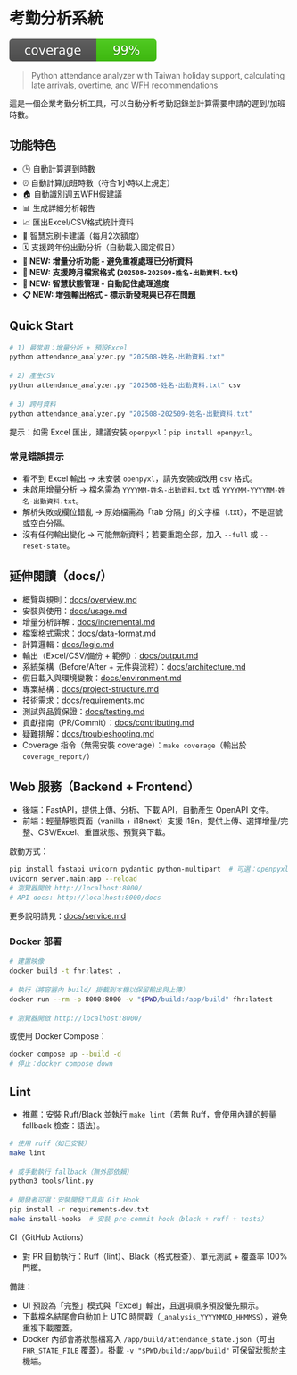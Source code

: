 # 考勤分析系統

[![Coverage](assets/coverage.svg)](docs/testing.md)

> Python attendance analyzer with Taiwan holiday support, calculating late arrivals, overtime, and WFH recommendations

這是一個企業考勤分析工具，可以自動分析考勤記錄並計算需要申請的遲到/加班時數。

## 功能特色

- 🕒 自動計算遲到時數
- ⏰ 自動計算加班時數（符合1小時以上規定）
- 🏠 自動識別週五WFH假建議
- 📊 生成詳細分析報告
- 📈 匯出Excel/CSV格式統計資料
- 🔄 智慧忘刷卡建議（每月2次額度）
- 🗓️ 支援跨年份出勤分析（自動載入國定假日）
- **🚀 NEW: 增量分析功能 - 避免重複處理已分析資料**
- **📁 NEW: 支援跨月檔案格式 (`202508-202509-姓名-出勤資料.txt`)**
- **💾 NEW: 智慧狀態管理 - 自動記住處理進度**
- **📋 NEW: 增強輸出格式 - 標示新發現與已存在問題**

## Quick Start

```bash
# 1) 最常用：增量分析 + 預設Excel
python attendance_analyzer.py "202508-姓名-出勤資料.txt"

# 2) 產生CSV
python attendance_analyzer.py "202508-姓名-出勤資料.txt" csv

# 3) 跨月資料
python attendance_analyzer.py "202508-202509-姓名-出勤資料.txt"
```

提示：如需 Excel 匯出，建議安裝 `openpyxl`：`pip install openpyxl`。

### 常見錯誤提示

- 看不到 Excel 輸出 → 未安裝 `openpyxl`，請先安裝或改用 `csv` 格式。
- 未啟用增量分析 → 檔名需為 `YYYYMM-姓名-出勤資料.txt` 或 `YYYYMM-YYYYMM-姓名-出勤資料.txt`。
- 解析失敗或欄位錯亂 → 原始檔需為「tab 分隔」的文字檔（.txt），不是逗號或空白分隔。
- 沒有任何輸出變化 → 可能無新資料；若要重跑全部，加入 `--full` 或 `--reset-state`。

## 延伸閱讀（docs/）

- 概覽與規則：[docs/overview.md](docs/overview.md)
- 安裝與使用：[docs/usage.md](docs/usage.md)
- 增量分析詳解：[docs/incremental.md](docs/incremental.md)
- 檔案格式需求：[docs/data-format.md](docs/data-format.md)
- 計算邏輯：[docs/logic.md](docs/logic.md)
- 輸出（Excel/CSV/備份 + 範例）：[docs/output.md](docs/output.md)
- 系統架構（Before/After + 元件與流程）：[docs/architecture.md](docs/architecture.md)
- 假日載入與環境變數：[docs/environment.md](docs/environment.md)
- 專案結構：[docs/project-structure.md](docs/project-structure.md)
- 技術需求：[docs/requirements.md](docs/requirements.md)
- 測試與品質保證：[docs/testing.md](docs/testing.md)
- 貢獻指南（PR/Commit）：[docs/contributing.md](docs/contributing.md)
- 疑難排解：[docs/troubleshooting.md](docs/troubleshooting.md)
 - Coverage 指令（無需安裝 coverage）：`make coverage`（輸出於 `coverage_report/`）

## Web 服務（Backend + Frontend）

- 後端：FastAPI，提供上傳、分析、下載 API，自動產生 OpenAPI 文件。
- 前端：輕量靜態頁面（vanilla + i18next）支援 i18n，提供上傳、選擇增量/完整、CSV/Excel、重置狀態、預覽與下載。

啟動方式：

```bash
pip install fastapi uvicorn pydantic python-multipart  # 可選：openpyxl（Excel）
uvicorn server.main:app --reload
# 瀏覽器開啟 http://localhost:8000/
# API docs: http://localhost:8000/docs
```

更多說明請見：[docs/service.md](docs/service.md)

### Docker 部署

```bash
# 建置映像
docker build -t fhr:latest .

# 執行（將容器內 build/ 掛載到本機以保留輸出與上傳）
docker run --rm -p 8000:8000 -v "$PWD/build:/app/build" fhr:latest

# 瀏覽器開啟 http://localhost:8000/
```

或使用 Docker Compose：

```bash
docker compose up --build -d
# 停止：docker compose down
```

## Lint

- 推薦：安裝 Ruff/Black 並執行 `make lint`（若無 Ruff，會使用內建的輕量 fallback 檢查：語法）。

```bash
# 使用 ruff（如已安裝）
make lint

# 或手動執行 fallback（無外部依賴）
python3 tools/lint.py

# 開發者可選：安裝開發工具與 Git Hook
pip install -r requirements-dev.txt
make install-hooks  # 安裝 pre-commit hook（black + ruff + tests）
```

CI（GitHub Actions）
- 對 PR 自動執行：Ruff（lint）、Black（格式檢查）、單元測試 + 覆蓋率 100% 門檻。

備註：
- UI 預設為「完整」模式與「Excel」輸出，且選項順序預設優先顯示。
- 下載檔名結尾會自動加上 UTC 時間戳（`_analysis_YYYYMMDD_HHMMSS`），避免重複下載覆蓋。
- Docker 內部會將狀態檔寫入 `/app/build/attendance_state.json`（可由 `FHR_STATE_FILE` 覆蓋）。掛載 `-v "$PWD/build:/app/build"` 可保留狀態於主機端。
